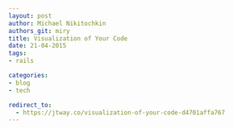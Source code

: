 ```yaml
---
layout: post
author: Michael Nikitochkin
authors_git: miry
title: Visualization of Your Code
date: 21-04-2015
tags:
- rails

categories:
- blog
- tech

redirect_to:
  - https://jtway.co/visualization-of-your-code-d4701affa767
---
```

